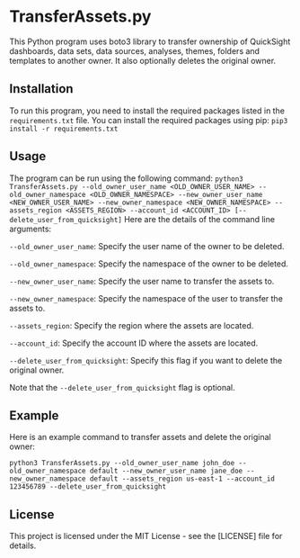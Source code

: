 # TransferAssets.py
This Python program uses boto3 library to transfer ownership of QuickSight dashboards, data sets, data sources, analyses, themes, folders and templates to another owner. It also optionally deletes the original owner.
## Installation
To run this program, you need to install the required packages listed in the `requirements.txt` file. You can install the required packages using pip:
`
pip3 install -r requirements.txt
`
## Usage
The program can be run using the following command:
`
python3 TransferAssets.py --old_owner_user_name <OLD_OWNER_USER_NAME> --old_owner_namespace <OLD_OWNER_NAMESPACE> --new_owner_user_name <NEW_OWNER_USER_NAME> --new_owner_namespace <NEW_OWNER_NAMESPACE> --assets_region <ASSETS_REGION> --account_id <ACCOUNT_ID> [--delete_user_from_quicksight]
`
Here are the details of the command line arguments:

`--old_owner_user_name`: Specify the user name of the owner to be deleted.

`--old_owner_namespace`: Specify the namespace of the owner to be deleted.

`--new_owner_user_name`: Specify the user name to transfer the assets to.

`--new_owner_namespace`: Specify the namespace of the user to transfer the assets to.

`--assets_region`: Specify the region where the assets are located.

`--account_id`: Specify the account ID where the assets are located.

`--delete_user_from_quicksight`: Specify this flag if you want to delete the original owner.

Note that the `--delete_user_from_quicksight` flag is optional.

## Example
Here is an example command to transfer assets and delete the original owner:

`
python3 TransferAssets.py --old_owner_user_name john_doe --old_owner_namespace default --new_owner_user_name jane_doe --new_owner_namespace default --assets_region us-east-1 --account_id 123456789 --delete_user_from_quicksight
`

## License
This project is licensed under the MIT License - see the [LICENSE] file for details.
